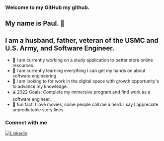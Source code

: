 ### Welcome to my GitHub my github. 
## My name is Paul. 👋

## I am a husband, father, veteran of the USMC and U.S. Army, and Software Engineer.
- 🔭 I am currently working on a study application to better store online resources. 
- 🌱 I am currently learning everything I can get my hands on about software engineering
- 🙋 I am looking to for work in the digital space with growth opportunity's to advance my knowledge.
- ⌛ 2022 Goals: Complete my immersive program and find work as a software engineer.
- 🎡 fun fact: I love movies, some people call me a nerd. I say I appreciate unpredictable story lines.

### Connect with me
[![Linkedin](pmdevlin\images)][1]








[1]: www.linkedin.com/in/pmdevlin


















